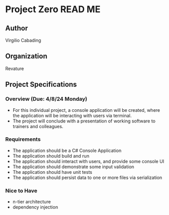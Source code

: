 # Project Zero READ ME

## Author

Virgilio Cabading

## Organization

Revature

## Project Specifications

### Overview (Due: 4/8/24 Monday)

- For this individual project, a console application will be created, where the application will be interacting with users via terminal. 
- The project will conclude with a presentation of working software to trainers and colleagues.

### Requirements

- The application should be a C# Console Application
- The application should build and run
- The application should interact with users, and provide some console UI
- The application should demonstrate some input validation
- The application should have unit tests
- The application should persist data to one or more files via serialization

### Nice to Have
- n-tier architecture
- dependency injection